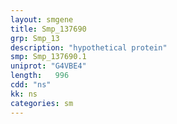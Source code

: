 ```yaml
---
layout: smgene
title: Smp_137690
grp: Smp_13
description: "hypothetical protein"
smp: Smp_137690.1
uniprot: "G4VBE4"
length:   996
cdd: "ns"
kk: ns
categories: sm
---
```

